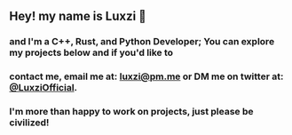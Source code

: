 ## Hey! my name is Luxzi 👋
### and I'm a C++, Rust, and Python Developer; You can explore my projects below and if you'd like to
### contact me, email me at: [luxzi@pm.me](mailto:luxzi@pm.me) or DM me on twitter at: [@LuxziOfficial](https://twitter.com/LuxziOfficial).
### I'm more than happy to work on projects, just please be civilized!

